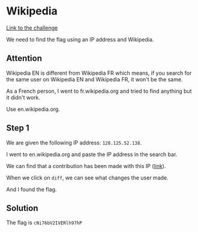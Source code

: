 # Wikipedia
[Link to the challenge](https://ctflearn.com/challenge/168)

We need to find the flag using an IP address and Wikipedia.

## Attention
Wikipedia EN is different from Wikipedia FR which means, if you search for the same user on Wikipedia EN and Wikipedia FR, it won't be the same.

As a French person, I went to fr.wikipedia.org and tried to find anything but it didn't work.

Use en.wikipedia.org.

## Step 1
We are given the following IP address: `128.125.52.138`.

I went to en.wikipedia.org and paste the IP address in the search bar.

We can find that a contribution has been made with this IP ([link](https://en.wikipedia.org/wiki/Special:Contributions/128.125.52.138)).

When we click on `diff`, we can see what changes the user made.

And I found the flag.

## Solution
The flag is `cNi76bV2IVERlh97hP`

